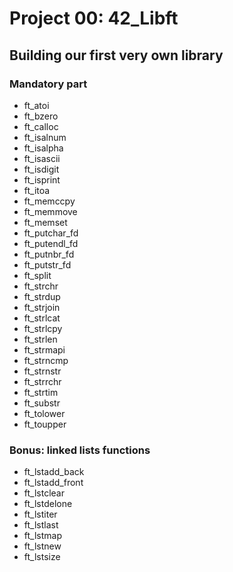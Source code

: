 # Project 00: 42_Libft

## Building our first very own library

### Mandatory part

- ft_atoi
- ft_bzero
- ft_calloc
- ft_isalnum
- ft_isalpha
- ft_isascii
- ft_isdigit
- ft_isprint
- ft_itoa
- ft_memccpy
- ft_memmove
- ft_memset
- ft_putchar_fd
- ft_putendl_fd
- ft_putnbr_fd
- ft_putstr_fd
- ft_split
- ft_strchr
- ft_strdup
- ft_strjoin
- ft_strlcat
- ft_strlcpy
- ft_strlen
- ft_strmapi
- ft_strncmp
- ft_strnstr
- ft_strrchr
- ft_strtim
- ft_substr
- ft_tolower
- ft_toupper

### Bonus: linked lists functions

- ft_lstadd_back
- ft_lstadd_front
- ft_lstclear
- ft_lstdelone
- ft_lstiter
- ft_lstlast
- ft_lstmap
- ft_lstnew
- ft_lstsize
